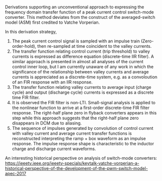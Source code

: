 Derivations supporting an unconventional approach to expressing the frequency domain transfer function of a peak current control switch-mode converter.  This method deviates from the construct of the averaged-switch model (ASM) first credited to Vatche Vorperian.

In this derivation strategy,
1) The peak current control signal is sampled with an impulse train (Zero-order-hold), then re-sampled at time coincident to the valley currents. 
2) The transfer function relating control current (trip threshold) to valley currents is expressed as difference equation (discrete-time IIR filter).  A similar approach is presented in almost all analyses of the current control inner loop, but I am currently unaware of any work in which the significance of the relationship between valley currents and average currents is appreciated as a discrete-time system, e.g. as a convoloution of an FIR response with an IIR response.
3) The transfer function relating valley currents to average input (charge cycle) and output (discharge cycle) currents is expressed as a discrete time FIR filter.
4) It is observed the FIR filter is non-LTI. Small-signal analysis is applied to the nonlinear function to arrive at a first-order discrete-time FIR filter response. The right-half plane zero in flyback converters appears in this step while this approach suggests that the right-half plane zero disappears in DCM due to aliasing.
5) The sequence of impulses generated by convolution of control current with valley current and average current transfer functions is reconstructed interpreting the ramp + box waveform as an impulse response. The impulse response shape is characteristic to the inductor charge and discharge current waveforms.

An interesting historical perspective on analysis of switch-mode converters:
https://ieeetv.ieee.org/ieeetv-specials/keytalk-vatche-vorperian-a-historical-perspective-of-the-development-of-the-pwm-switch-model-apec-2017
